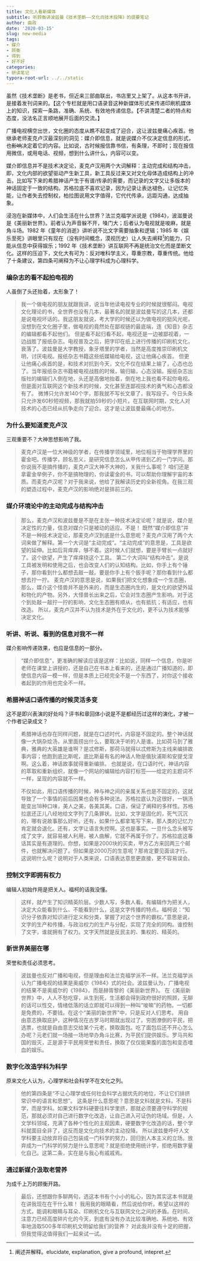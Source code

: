 ```yaml
---
title: 文化人看新媒体
subtitle: 听顾衡讲波兹曼《技术垄断——文化向技术投降》的提要笔记
author: 曲政
date: '2020-03-15'
slug: new-media
tags:
- 媒介
- 顾衡
- 得到
- 好不好
categories:
- 研读笔记
typora-root-url: ../../static
---
```


虽然《技术垄断》是老书，但近来三部曲联出，书店里又上架了。从这本书开讲，是接着发刊词来的。【这个专栏就是用口语录音这种新媒体形式来传递印刷机媒体上的知识，探索一条路，准确、系统、有效地传递信息。【不讲清楚二者的特点和态度，没法名正言顺地展开后面的交流。】

广播电视横空出世，文化圈的态度从瞧不起变成了迎合，这让波兹曼痛心疾首。他继承老师麦克卢汉最深刻的洞见：媒介即信息，就是说媒介不仅决定信息的形式，也~~影响~~决定着它的内容。比如说，古时候报信靠书信，有条理，不即时；现在报信用微信，或用电话、视频，想到什么讲什么，内容可以变。

媒介即信息并不是技术决定论，麦克卢汉用两个大词解释：主动完成和结构冲击，即，文化内部的欲望驱动产生新工具，新工具反过来又对文化母体造成结构上的冲击。比如写下来的希腊神话产生于有谱/传承的需要，而记录的文字又让多版本的神话固定于一致的结构。苏格拉底不喜欢记录，因为记录让表达褪色，让记忆失能，让作者失去控制权，柏拉图说用文字值得，它代代传承，远距沟通，达成抽象。

浸泡在新媒体中，人们会生活在什么世界？法兰克福学派说是《1984》，波滋曼说是《美丽新世界》。前者认为声音躲不开，嗓门大；后者认为电视就是唆麻，就是角斗场。1982 年《童年的消逝》讲听说不比文字需要抽象和逻辑；1985 年《娱乐至死》讲眼里只有现在（没有时间概念，漠视历史）让人失去阐释[^interpret]的能力，只能从信息中获得娱乐；1992 年《技术垄断》讲互联网不再是统治文化而是垄断文化。这样的压迫下，文化大有可为：反对唯科学主义，尊重宗教，尊重传统。他给了十条建议，第四条可阐释为不让心理学科成为心理科学。

[^interpret]: 阐述并解释。elucidate, explanation, give a profound, intepret.

### 编杂志的看不起拍电视的

人虽倒了头还抬着，太形象了！

>   我一个做电视的朋友就跟我讲，说当年他读电视专业的时候就很郁闷。电视文化理论的书，全世界也没有几本，最著名的就是波兹曼写的这几本，还都是说电视坏话的。我这朋友就说，考大学的时候还以为做电视的挺风光呢，没想到在文化圈子里，做电视的竟然处在鄙视链的最底端，连《知音》杂志的编辑都看不起他们。
>   但是看不起归看不起，电视还是一边被鄙视着，一边战胜了报纸杂志。电视普及之后，把字印在纸上进行传播的印刷机文化，衰落了。波兹曼是大学教授，象牙塔里的学者，当然是高度推崇印刷机文明，讨厌电视。报纸杂志书籍这些纸媒输给电视，这让他痛心疾首。
>   但更让他痛心疾首的是，和技术对抗到今天，文化不仅在结果上输了，心态也怂了。当年报纸杂志书籍被电视战胜的时候，输归输，心态没输。报纸杂志出版社的编辑们人倒在地，头还是高傲地抬着，倒在地上我也看不起你电视。但是面对互联网这个新技术的时候，文化甚至连鄙视技术的勇气和心态都没有了。
>   微博只允许发140个字，那我就不写长文章了，我写段子。今日头条只允许发60秒短视频，那我就拍59秒的小短片。在互联网时期，文化人对技术的心态已经从抗争走向了迎合。这才是让波兹曼最痛心的地方。

### 为什么要知道麦克卢汉

三观重要不？大神思想影响了我。

>   麦克卢汉是一位大神级的学者，在传播学领域里，地位相当于物理学界里的霍金吧。传播学，顾名思义，是研究信息怎么从甲传递到乙的一门学问。那你说我不是搞传播的，麦克卢汉大神不大神的，关我什么事呢？
>   咱们还是拿霍金举例子，你不是搞物理的，你读霍金的书，可以帮助你理解宇宙的本质。而麦克卢汉呢？对于我来说，他给了我解读历史的全新视角。在我三观的塑造过程中，麦克卢汉的影响绝对是排前三的。

### 媒介环境论中的主动完成与结构冲击

>   那么，麦克卢汉和波兹曼是不是在主张一种技术决定论呢？就是说，媒介是决定性的力量，信息对媒介只是被动的适应。不是！
>   既然“媒介即信息”并不是一种技术决定论，那麦克卢汉到底是什么意思呢？麦克卢汉用了两个大词来做了解释。第一个大词是“主动完成”。“主动完成”的意思是，工具是欲望的延伸。比如后背痒痒，够不着。这时候人们就想，要是手臂长一点就好了。这个欲望，产生了痒痒挠这个工具。
>   第二个大词叫“结构冲击”。是说工具被发明和使用之后，也会改变人们的认知结构。比如，你手上有个锤子，那你看到什么都想去敲一敲。要是你手上有个扳手呢？那你看到什么都想去拧一拧。
>   麦克卢汉的意思是说，如果我们把文化想象成一个生态圈，那么，媒介这个怪兽并不是外来的，而是生态圈内生的，是文化的欲望外延和物化的产物。另外，大怪兽长出来之后，它会对生态圈产生影响。对于这个到处敲一敲拧一拧的影响，文化生态圈有顺从，也有抵抗；有适应，也有改造。
>   所以，麦克卢汉并不认为技术是外在于文化的，更不认为技术能够决定文化。

### 听讲、听说、看到的信息对我不一样

媒介影响传递效果，也应是信息的一部分。

>   “媒介即信息”，更准确的解读应该是这样：比如说，同样一个信息，你是听老师在课堂上讲授的，还是自己在书本上看来的，还是通过广播知道的，即使信息内容一模一样，但是本质上已经完全不是一个东西了，对你这个接收者起到的作用也完全不一样。

### 希腊神话口语传播的时候灵活多变

这不是即兴表演的好处吗？评书和章回体小说是不是都经历过这样的演化，才被一个作者记录成文？

>   希腊神话也存在同样问题，就是在口述时代，内容是不固定的。整个神话就像一大锅杂烩汤，从里面捞出什么，要取决于听的人是谁。比如荷马到了雅典，雅典的大英雄是谁啊？是忒修斯，那荷马就得以忒修斯为主线来编排故事内容；他跑到底比斯呢，底比斯最有名的神话人物是俄狄浦斯和安提戈涅啊。这么着，神话故事就得重新编排。
>   也就是说，在口语时代，神话内容的萃取和重新组织，就像一个网站的编辑给内容打标签——给定的主题词不一样，呈现的内容就不一样。
>
>   不仅如此，用口语传播的时候，神与神之间的亲属关系也是不固定的，这就导致了一个事情的前后因果也会有多种说法。苏格拉底认为这很好，一锅汤能变出18种口味，美人之美，各美其美。口语，保证了阐释的多样性。苏格拉底还正儿八经地给文字列了几条罪状。比如，文字是固化的，死气沉沉的，哪有说故事那么好听。还有，如果什么都拿笔写下来，那人类的记忆力肯定就会退化。还有，文字让语言失控啊。这也是事实。一旦什么念头被写成了文字，就容易被人利用，被人曲解，它就不再属于你了。苏格拉底这番话其实是有道理的。你想，如果是2000块的买卖，甲方乙方来回两三个邮件，也就解决问题了。但如果是2000万的生意呢？那肯定要见面谈才行。这说明什么呢？说明对于人类来说，口语表达意思更直接，更不容易误会。

### 控制文字即拥有权力

编辑人初始作用是把关人。福柯的话我没懂。

>   这样，就产生了知识精英阶层。少数人写，多数人看。有编辑作为把关人，决定大众能看到什么、不能看到什么，这是文字传播的特点。福柯说：“知识分子依靠对知识进行定义和分类，掌握了对这个世界的霸权。”意思是说，文字的生产和传播，与政治权力的生产与分配，实现了完全的同构。谁控制了文字，谁就拥有了权力。文字天然就是反民主的、集权的、精英的。

### 新世界美丽在哪

荣誉和责任必须思考。

>   波兹曼也反对广播和电视，但是理由和法兰克福学派不一样。法兰克福学派认为广播电视的结果是奥威尔《1984》式的社会。波兹曼认为，广播电视的结果不是奥威尔的《1984》，而是赫胥黎的《美丽新世界》。
>   在《美丽新世界》中，人人不愁吃穿，从生到死，生活都会得到政府很好的照顾，无聊的话可以性交，情绪低落的话立即就可以得到一种叫“唆嘛”的药物。一切都是免费的，不要钱。在这个“美丽的新世界”中，只是反对人们思考。
>   用自由意志换取庇护，这种情况在古罗马时期就出现过了。穷困潦倒的平民，把选票，也就是自由意志交给某个元老，换取面包。吃了面包后还不开心怎么办呢？元老们就一场接一场地举办角斗比赛，为平民们提供娱乐。罗马共和国的毁灭，正是源于平民用荣誉和责任，换取了仅仅能果腹的面包和变态嗜血的娱乐。

### 数字化改造学科为科学

原来文化人认为，心理学和社会科学不在文化之列。

>   他的第四条是“不让心理学或任何社会科学占据优先的地位，不让它们排挤常识中的语言和思想”。
>   这条是什么意思呢？意思是文科就是文科，不是科学，而是学科。如果文科学科硬要往科学里挤，那就必须要遵守科学的规范，那就必须对自己进行数字化改造，让自己进入可证伪的场域。但是，人文学科领域，充满了各种个性化的主观因素，硬要数字化改造的话，整个学科就面目全非了，这反而是文化向技术的主动投降。
>   所以波兹曼呼吁人文学科要主动放弃将自己包装成一门科学的努力，回归到人本主义的立场。放弃成为一门科学的努力是什么意思呢？就是拒绝使用统计学，拒绝用数字量化自己。这第二条，实在是与我心有戚戚焉。

### 通过新媒介汲取老营养

为成千上万的顾衡开路。

>   最后，还想跟你多聊两句，选这本书有个小小的私心，因为其实这本书就是在讲我现在在干什么嘛！
>   我用我的眼睛看，然后说给你听。希望以这样的方式，能调和眼睛与耳朵、印刷机文化与互联网文化之间的矛盾。在时间、注意力已经高度碎片化的今天，到底有没有办法比较准确地、系统地、有效率地汲取500多年印刷机文明留给我们的营养？
>   对此我并没有十足的把握，但我觉得这值得我们一起来试一试。

